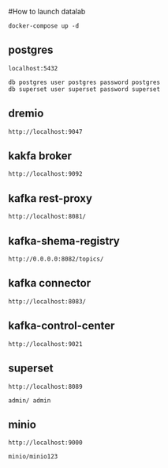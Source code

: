 #How to launch datalab
```
docker-compose up -d
```

## postgres
``localhost:5432``
```
db postgres user postgres password postgres
db superset user superset password superset
````

## dremio
``http://localhost:9047``

## kakfa broker
``http://localhost:9092``

## kafka rest-proxy
``http://localhost:8081/``

## kafka-shema-registry
``http://0.0.0.0:8082/topics/``

## kafka connector
``http://localhost:8083/``

## kafka-control-center
``http://localhost:9021``


## superset
``http://localhost:8089``
```
admin/ admin
```

## minio
```
http://localhost:9000
```
``minio/minio123``